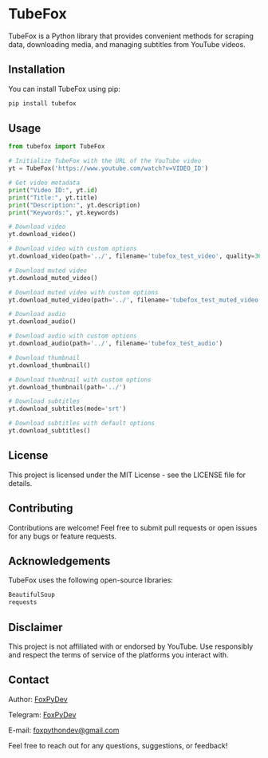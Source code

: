 # TubeFox
TubeFox is a Python library that provides convenient methods for scraping data, downloading media, and managing subtitles from YouTube videos.

## Installation
You can install TubeFox using pip:
```python
pip install tubefox
```

## Usage

```python
from tubefox import TubeFox

# Initialize TubeFox with the URL of the YouTube video
yt = TubeFox('https://www.youtube.com/watch?v=VIDEO_ID')

# Get video metadata
print("Video ID:", yt.id)
print("Title:", yt.title)
print("Description:", yt.description)
print("Keywords:", yt.keywords)

# Download video
yt.download_video()

# Download video with custom options
yt.download_video(path='../', filename='tubefox_test_video', quality=360)

# Download muted video
yt.download_muted_video()

# Download muted video with custom options
yt.download_muted_video(path='../', filename='tubefox_test_muted_video', quality=1080)

# Download audio
yt.download_audio()

# Download audio with custom options
yt.download_audio(path='../', filename='tubefox_test_audio')

# Download thumbnail
yt.download_thumbnail()

# Download thumbnail with custom options
yt.download_thumbnail(path='../')

# Download subtitles
yt.download_subtitles(mode='srt')

# Download subtitles with default options
yt.download_subtitles()
```
## License
This project is licensed under the MIT License - see the LICENSE file for details.

## Contributing
Contributions are welcome! Feel free to submit pull requests or open issues for any bugs or feature requests.

## Acknowledgements
TubeFox uses the following open-source libraries:
```python
BeautifulSoup
requests
```
## Disclaimer
This project is not affiliated with or endorsed by YouTube. Use responsibly and respect the terms of service of the platforms you interact with.
## Contact
Author: [FoxPyDev](https://github.com/FoxPyDev)

Telegram: [FoxPyDev](https://t.me/FoxPyDev)

E-mail: foxpythondev@gmail.com

Feel free to reach out for any questions, suggestions, or feedback!

